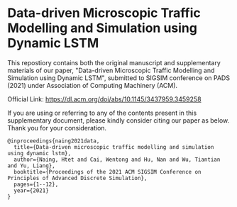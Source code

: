 # Data-driven Microscopic Traffic Modelling and Simulation using Dynamic LSTM
This repostiory contains both the original manuscript and supplementary materials of our paper, "Data-driven Microscopic Traffic Modelling and Simulation using Dynamic LSTM", submitted to SIGSIM conference on PADS (2021) under Association of Computing Machinery (ACM).

Official Link: https://dl.acm.org/doi/abs/10.1145/3437959.3459258

If you are using or referring to any of the contents present in this supplementary document, please kindly consider citing our paper as below. Thank you for your consideration.

```
@inproceedings{naing2021data,
  title={Data-driven microscopic traffic modelling and simulation using dynamic lstm},
  author={Naing, Htet and Cai, Wentong and Hu, Nan and Wu, Tiantian and Yu, Liang},
  booktitle={Proceedings of the 2021 ACM SIGSIM Conference on Principles of Advanced Discrete Simulation},
  pages={1--12},
  year={2021}
}
```
